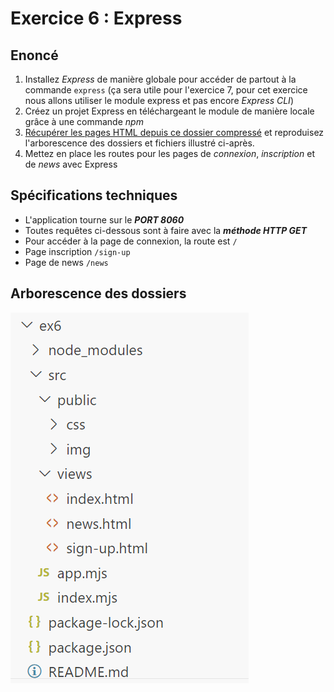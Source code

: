 # Exercice 6 : Express

## Enoncé

1. Installez *Express* de manière globale pour accéder de partout à la commande `express` (ça sera utile pour l'exercice 7, pour cet exercice nous allons utiliser le module express et pas encore *Express CLI*)
2. Créez un projet Express en téléchargeant le module de manière locale grâce à une commande *npm*
3. [Récupérer les pages HTML depuis ce dossier compressé](./ressources/ex6.zip) et reproduisez l'arborescence des dossiers et fichiers illustré ci-après.
4. Mettez en place les routes pour les pages de *connexion*, *inscription* et de *news* avec Express

## Spécifications techniques 

- L'application tourne sur le ***PORT 8060***
- Toutes requêtes ci-dessous sont à faire avec la ***méthode HTTP GET***
- Pour accéder à la page de connexion, la route est `/`
- Page inscription `/sign-up`
- Page de news `/news`

## Arborescence des dossiers

![ex6](./ressources/img/ex6_arborescence.PNG)